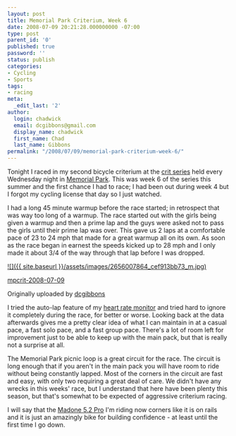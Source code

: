```yaml
---
layout: post
title: Memorial Park Criterium, Week 6
date: 2008-07-09 20:21:28.000000000 -07:00
type: post
parent_id: '0'
published: true
password: ''
status: publish
categories:
- Cycling
- Sports
tags:
- racing
meta:
  _edit_last: '2'
author:
  login: chadwick
  email: dcgibbons@gmail.com
  display_name: chadwick
  first_name: Chad
  last_name: Gibbons
permalink: "/2008/07/09/memorial-park-criterium-week-6/"
---
```

Tonight I raced in my second bicycle criterium at the [crit series](http://www.hansschneidercycles.com/ "Memorial Park Criterium Series") held every Wednesday night in [Memorial Park](http://www.houstontx.gov/parks/memorialpark.html "Houston Memorial Park"). This was week 6 of the series this summer and the first chance I had to race; I had been out during week 4 but I forgot my cycling license that day so I just watched.

I had a long 45 minute warmup before the race started; in retrospect that was way too long of a warmup. The race started out with the girls being given a warmup and then a prime lap and the guys were asked not to pass the girls until their prime lap was over. This gave us 2 laps at a comfortable pace of 23 to 24 mph that made for a great warmup all on its own. As soon as the race began in earnest the speeds kicked up to 28 mph and I only made it about 3/4 of the way through that lap before I was dropped.

[![]({{ site.baseurl }}/assets/images/2656007864_cef913bb73_m.jpg)](http://www.flickr.com/photos/26521676@N00/2656007864/ "photo sharing")

[mpcrit-2008-07-09](http://www.flickr.com/photos/26521676@N00/2656007864/)

Originally uploaded by [dcgibbons](http://www.flickr.com/people/26521676@N00/)

I tried the auto-lap feature of my [heart rate monitor](http://www.polarusa.com/Products/consumer/S725X.asp "Polar S725x") and tried hard to ignore it completely during the race, for better or worse. Looking back at the data afterwards gives me a pretty clear idea of what I can maintain in at a casual pace, a fast solo pace, and a fast group pace. There's a lot of room left for improvement just to be able to keep up with the main pack, but that is really not a surprise at all.

The Memorial Park picnic loop is a great circuit for the race. The circuit is long enough that if you aren't in the main pack you will have room to ride without being constantly lapped. Most of the corners in the circuit are fast and easy, with only two requiring a great deal of care. We didn't have any wrecks in this weeks' race, but I understand that here have been plenty this season, but that's somewhat to be expected of aggressive criterium racing.

I will say that the [Madone 5.2 Pro](http://www.trekbikes.com/us/en/bikes/2008/road/madone/madone52pro/ "Trek Madone 5.2 Pro") I'm riding now corners like it is on rails and it is just an amazingly bike for building confidence - at least until the first time I go down.

